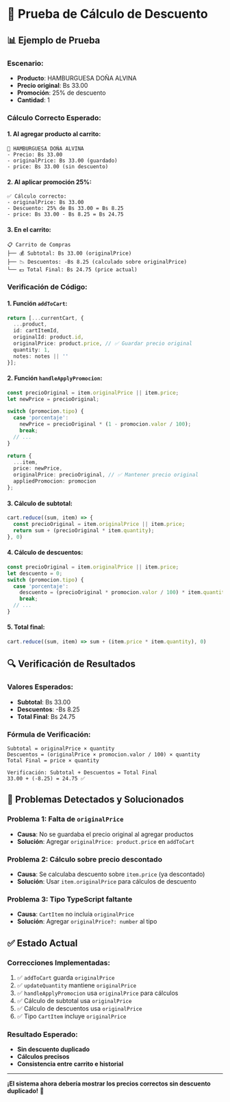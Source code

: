 # 🧪 Prueba de Cálculo de Descuento

## 📊 **Ejemplo de Prueba**

### **Escenario:**
- **Producto**: HAMBURGUESA DOÑA ALVINA
- **Precio original**: Bs 33.00
- **Promoción**: 25% de descuento
- **Cantidad**: 1

### **Cálculo Correcto Esperado:**

#### **1. Al agregar producto al carrito:**
```
🍔 HAMBURGUESA DOÑA ALVINA
- Precio: Bs 33.00
- originalPrice: Bs 33.00 (guardado)
- price: Bs 33.00 (sin descuento)
```

#### **2. Al aplicar promoción 25%:**
```
✅ Cálculo correcto:
- originalPrice: Bs 33.00
- Descuento: 25% de Bs 33.00 = Bs 8.25
- price: Bs 33.00 - Bs 8.25 = Bs 24.75
```

#### **3. En el carrito:**
```
📋 Carrito de Compras
├── 💰 Subtotal: Bs 33.00 (originalPrice)
├── 📉 Descuentos: -Bs 8.25 (calculado sobre originalPrice)
└── 💵 Total Final: Bs 24.75 (price actual)
```

### **Verificación de Código:**

#### **1. Función `addToCart`:**
```typescript
return [...currentCart, { 
  ...product, 
  id: cartItemId,
  originalId: product.id,
  originalPrice: product.price, // ✅ Guardar precio original
  quantity: 1, 
  notes: notes || '' 
}];
```

#### **2. Función `handleApplyPromocion`:**
```typescript
const precioOriginal = item.originalPrice || item.price;
let newPrice = precioOriginal;

switch (promocion.tipo) {
  case 'porcentaje':
    newPrice = precioOriginal * (1 - promocion.valor / 100);
    break;
  // ...
}

return {
  ...item,
  price: newPrice,
  originalPrice: precioOriginal, // ✅ Mantener precio original
  appliedPromocion: promocion
};
```

#### **3. Cálculo de subtotal:**
```typescript
cart.reduce((sum, item) => {
  const precioOriginal = item.originalPrice || item.price;
  return sum + (precioOriginal * item.quantity);
}, 0)
```

#### **4. Cálculo de descuentos:**
```typescript
const precioOriginal = item.originalPrice || item.price;
let descuento = 0;
switch (promocion.tipo) {
  case 'porcentaje':
    descuento = (precioOriginal * promocion.valor / 100) * item.quantity;
    break;
  // ...
}
```

#### **5. Total final:**
```typescript
cart.reduce((sum, item) => sum + (item.price * item.quantity), 0)
```

## 🔍 **Verificación de Resultados**

### **Valores Esperados:**
- **Subtotal**: Bs 33.00
- **Descuentos**: -Bs 8.25
- **Total Final**: Bs 24.75

### **Fórmula de Verificación:**
```
Subtotal = originalPrice × quantity
Descuentos = (originalPrice × promocion.valor / 100) × quantity
Total Final = price × quantity

Verificación: Subtotal + Descuentos = Total Final
33.00 + (-8.25) = 24.75 ✅
```

## 🚨 **Problemas Detectados y Solucionados**

### **Problema 1: Falta de `originalPrice`**
- **Causa**: No se guardaba el precio original al agregar productos
- **Solución**: Agregar `originalPrice: product.price` en `addToCart`

### **Problema 2: Cálculo sobre precio descontado**
- **Causa**: Se calculaba descuento sobre `item.price` (ya descontado)
- **Solución**: Usar `item.originalPrice` para cálculos de descuento

### **Problema 3: Tipo TypeScript faltante**
- **Causa**: `CartItem` no incluía `originalPrice`
- **Solución**: Agregar `originalPrice?: number` al tipo

## ✅ **Estado Actual**

### **Correcciones Implementadas:**
1. ✅ `addToCart` guarda `originalPrice`
2. ✅ `updateQuantity` mantiene `originalPrice`
3. ✅ `handleApplyPromocion` usa `originalPrice` para cálculos
4. ✅ Cálculo de subtotal usa `originalPrice`
5. ✅ Cálculo de descuentos usa `originalPrice`
6. ✅ Tipo `CartItem` incluye `originalPrice`

### **Resultado Esperado:**
- **Sin descuento duplicado**
- **Cálculos precisos**
- **Consistencia entre carrito e historial**

---

**¡El sistema ahora debería mostrar los precios correctos sin descuento duplicado!** 🎉 